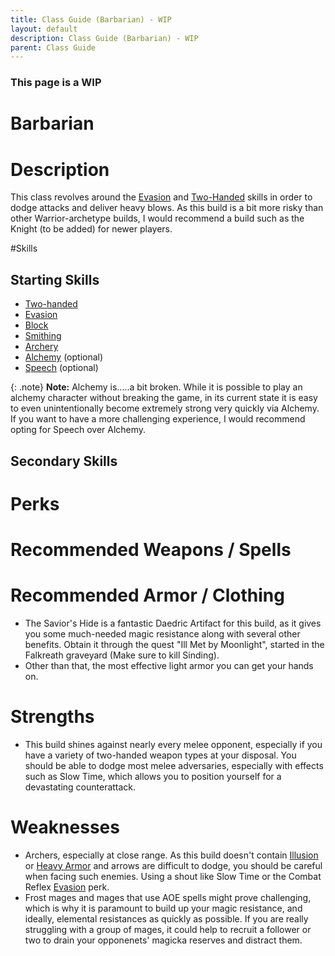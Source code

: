 ```yaml
---
title: Class Guide (Barbarian) - WIP
layout: default
description: Class Guide (Barbarian) - WIP
parent: Class Guide
---
```


### This page is a WIP

# Barbarian

# Description
This class revolves around the [Evasion](..\8-skillAnalysis\Evasion.html) and [Two-Handed](..\8-skillAnalysis\Two-Handed) skills in order to dodge attacks and deliver heavy blows. As this build is a bit more risky than other Warrior-archetype builds, I would recommend a build such as the Knight (to be added) for newer players.

#Skills 

## Starting Skills
- [Two-handed](..\8-skillAnalysis\Two-handed.html)
- [Evasion](..\8-skillAnalysis\Evasion.html) 
- [Block](..\8-skillAnalysis\Block.html) 
- [Smithing](..\8-skillAnalysis\Smithing.html) 
- [Archery](..\8-skillAnalysis\Archery.html) 
- [Alchemy](..\8-skillAnalysis\Alchemy.html) (optional)
- [Speech](..\8-skillAnalysis\Speech.html) (optional)

{: .note}
**Note:** Alchemy is.....a bit broken. While it is possible to play an alchemy character without breaking the game, in its current state it is easy to even unintentionally become extremely strong very quickly via Alchemy. If you want to have a more challenging experience, I would recommend opting for Speech over Alchemy.

## Secondary Skills


# Perks


# Recommended Weapons / Spells


# Recommended Armor / Clothing
- The Savior's Hide is a fantastic Daedric Artifact for this build, as it gives you some much-needed magic resistance along with several other benefits. Obtain it through the quest "Ill Met by Moonlight", started in the Falkreath graveyard (Make sure to kill Sinding).
- Other than that, the most effective light armor you can get your hands on.

# Strengths
- This build shines against nearly every melee opponent, especially if you have a variety of two-handed weapon types at your disposal. You should be able to dodge most melee adversaries, especially with effects such as Slow Time, which allows you to position yourself for a devastating counterattack.

# Weaknesses
- Archers, especially at close range. As this build doesn't contain [Illusion](..\8-skillAnalysis\Illusion.html) or [Heavy Armor](..\8-skillAnalysis\Heavy-Armor.html) and arrows are difficult to dodge, you should be careful when facing such enemies. Using a shout like Slow Time or the Combat Reflex [Evasion](..\8-skillAnalysis\Evasion.html) perk.
- Frost mages and mages that use AOE spells might prove challenging, which is why it is paramount to build up your magic resistance, and ideally, elemental resistances as quickly as possible. If you are really struggling with a group of mages, it could help to recruit a follower or two to drain your opponenets' magicka reserves and distract them.